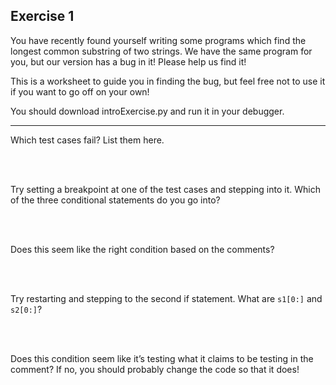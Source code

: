 ## Exercise 1

You have recently found yourself writing some programs which find the longest common substring of two strings. We have the same program for you, but our version has a bug in it! Please help us find it!

This is a worksheet to guide you in finding the bug, but feel free not to use it if you want to go off on your own!

You should download introExercise.py and run it in your debugger.


-----



Which test cases fail? List them here.

<br></br>   


Try setting a breakpoint at one of the test cases and stepping into it. Which of the three conditional statements do you go into?

<br></br>


Does this seem like the right condition based on the comments?

<br></br>


Try restarting and stepping to the second if statement. What are `s1[0:]` and `s2[0:]`?

<br></br>


Does this condition seem like it’s testing what it claims to be testing in the comment? If no, you should probably change the code so that it does!

<br></br>
